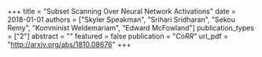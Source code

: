+++
title = "Subset Scanning Over Neural Network Activations"
date = 2018-01-01
authors = ["Skyler Speakman", "Srihari Sridharan", "Sekou Remy", "Komminist Weldemariam", "Edward McFowland"]
publication_types = ["2"]
abstract = ""
featured = false
publication = "*CoRR*"
url_pdf = "http://arxiv.org/abs/1810.08676"
+++

